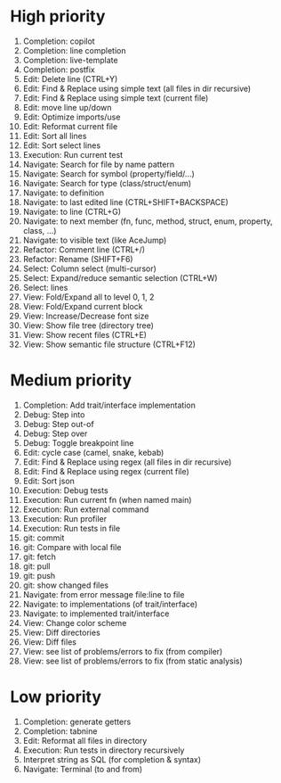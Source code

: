 # High priority
1. Completion: copilot
1. Completion: line completion
1. Completion: live-template
1. Completion: postfix
1. Edit: Delete line (CTRL+Y)
1. Edit: Find & Replace using simple text (all files in dir recursive)
1. Edit: Find & Replace using simple text (current file)
1. Edit: move line up/down
1. Edit: Optimize imports/use
1. Edit: Reformat current file
1. Edit: Sort all lines
1. Edit: Sort select lines
1. Execution: Run current test
1. Navigate: Search for file by name pattern
1. Navigate: Search for symbol (property/field/...)
1. Navigate: Search for type (class/struct/enum)
1. Navigate: to definition
1. Navigate: to last edited line (CTRL+SHIFT+BACKSPACE)
1. Navigate: to line (CTRL+G)
1. Navigate: to next member (fn, func, method, struct, enum, property, class, ...)
1. Navigate: to visible text (like AceJump)
1. Refactor: Comment line (CTRL+/)
1. Refactor: Rename (SHIFT+F6)
1. Select: Column select (multi-cursor)
1. Select: Expand/reduce semantic selection (CTRL+W)
1. Select: lines
1. View: Fold/Expand all to level 0, 1, 2
1. View: Fold/Expand current block
1. View: Increase/Decrease font size
1. View: Show file tree (directory tree)
1. View: Show recent files (CTRL+E)
1. View: Show semantic file structure (CTRL+F12)



# Medium priority
1. Completion: Add trait/interface implementation
1. Debug: Step into
1. Debug: Step out-of
1. Debug: Step over
1. Debug: Toggle breakpoint line
1. Edit: cycle case (camel, snake, kebab)
1. Edit: Find & Replace using regex (all files in dir recursive)
1. Edit: Find & Replace using regex (current file)
1. Edit: Sort json
1. Execution: Debug tests
1. Execution: Run current fn (when named main)
1. Execution: Run external command
1. Execution: Run profiler
1. Execution: Run tests in file
1. git: commit
1. git: Compare with local file
1. git: fetch
1. git: pull
1. git: push
1. git: show changed files
1. Navigate: from error message file:line to file
1. Navigate: to implementations (of trait/interface)
1. Navigate: to implemented trait/interface
1. View: Change color scheme
1. View: Diff directories
1. View: Diff files
1. View: see list of problems/errors to fix (from compiler)
1. View: see list of problems/errors to fix (from static analysis)


# Low priority
1. Completion: generate getters
1. Completion: tabnine
1. Edit: Reformat all files in directory
1. Execution: Run tests in directory recursively
1. Interpret string as SQL (for completion & syntax)
1. Navigate: Terminal (to and from)
